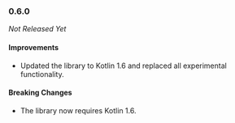 ### 0.6.0

_Not Released Yet_

#### Improvements

- Updated the library to Kotlin 1.6 and replaced all experimental functionality.

#### Breaking Changes

- The library now requires Kotlin 1.6.